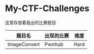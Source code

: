 # My-CTF-Challenges

这里存放着我出的比赛题目

| 题目名       | 出现的比赛 | 难度 |
| ------------ | ---------- | ---- |
| ImageConvert | Pwnhub     | Hard |

